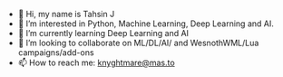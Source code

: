 - 👋 Hi, my name is Tahsin J
- 👀 I’m interested in Python, Machine Learning, Deep Learning and AI.
- 🌱 I’m currently learning Deep Learning and AI
- 💞️ I’m looking to collaborate on ML/DL/AI/ and WesnothWML/Lua campaigns/add-ons
- 📫 How to reach me: [knyghtmare@mas.to](https://mas.to/@knyghtmare)

<!---
knyghtmare/knyghtmare is a ✨ special ✨ repository because its `README.md` (this file) appears on your GitHub profile.
You can click the Preview link to take a look at your changes.
--->
